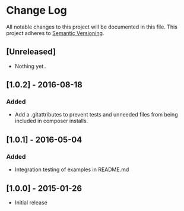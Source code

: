 # Change Log
All notable changes to this project will be documented in this file.
This project adheres to [Semantic Versioning](http://semver.org/).

## [Unreleased]

- Nothing yet..

## [1.0.2] - 2016-08-18

### Added
- Add a .gitattributes to prevent tests and unneeded files from being included in composer installs.

## [1.0.1] - 2016-05-04

### Added
- Integration testing of examples in README.md

## [1.0.0] - 2015-01-26
- Initial release
